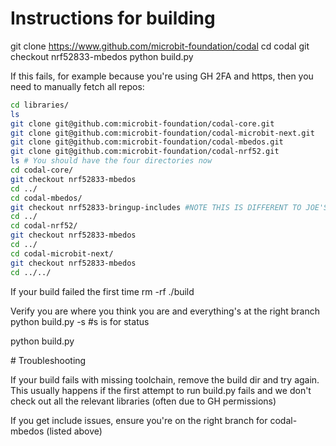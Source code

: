 # Instructions for building

git clone https://www.github.com/microbit-foundation/codal
cd codal
git checkout nrf52833-mbedos
python build.py

If this fails, for example because you're using GH 2FA and https, then you need to manually fetch all repos:

```bash
cd libraries/
ls
git clone git@github.com:microbit-foundation/codal-core.git
git clone git@github.com:microbit-foundation/codal-microbit-next.git
git clone git@github.com:microbit-foundation/codal-mbedos.git
git clone git@github.com:microbit-foundation/codal-nrf52.git
ls # You should have the four directories now
cd codal-core/
git checkout nrf52833-mbedos
cd ../
cd codal-mbedos/
git checkout nrf52833-bringup-includes #NOTE THIS IS DIFFERENT TO JOE'S INSTRUCTIONS on 29th OCT as it fixes a Mac build issue found since
cd ../
cd codal-nrf52/
git checkout nrf52833-mbedos
cd ../
cd codal-microbit-next/
git checkout nrf52833-mbedos
cd ../../
```

If your build failed the first time
    rm -rf ./build

Verify you are where you think you are and everything's at the right branch
python build.py -s #s is for status

python build.py 

# Troubleshooting

If your build fails with missing toolchain, remove the build dir and try again. This usually happens if the first attempt to run build.py fails and we don't check out all the relevant libraries (often due to GH permissions)

If you get include issues, ensure you're on the right branch for codal-mbedos (listed above)


